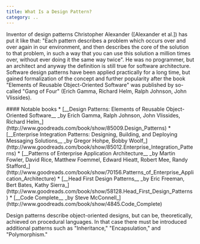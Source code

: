 ```yaml
---
title: What Is a Design Pattern?
category: ..
---
```


Inventor of design patterns Christopher Alexander ([Alexander et al.]) has put it like that:
"Each pattern describes a problem which occurs over and over again in
our environment, and then describes the core of the solution to that
problem, in such a way that you can use this solution a million
times over, without ever doing it the same way twice". He was no programmer,
but an architect and anyway the definition is still true for software
architecture. Software design patterns have been applied practically for a long time, but
gained formalization of the concept and further popularity after the book "Elements of Reusable Object-Oriented Software"
was published by so-called "Gang of Four" (Erich Gamma, Richard Helm, Ralph Johnson, John Vlissides).

<div class="bs-docs-sidenote" markdown="1">
#### Notable books
* [__Design Patterns: Elements of Reusable Object-Oriented Software__ _by Erich Gamma, Ralph Johnson, John Vlissides, Richard Helm_](http://www.goodreads.com/book/show/85009.Design_Patterns)
* [__Enterprise Integration Patterns: Designing, Building, and Deploying Messaging Solutions__ _by Gregor Hohpe, Bobby Woolf_](http://www.goodreads.com/book/show/85012.Enterprise_Integration_Patterns)
* [__Patterns of Enterprise Application Architecture__ _by Martin Fowler, David Rice, Matthew Foemmel, Edward Hieatt, Robert Mee, Randy Stafford_](http://www.goodreads.com/book/show/70156.Patterns_of_Enterprise_Application_Architecture)
* [__Head First Design Patterns__ _by Eric Freeman, Bert Bates, Kathy Sierra_](http://www.goodreads.com/book/show/58128.Head_First_Design_Patterns)
* [__Code Complete__ _by Steve McConnell_](http://www.goodreads.com/book/show/4845.Code_Complete)
</div>

Design patterns describe object-oriented designs, but can be, theoretically,
achieved on procedural languages. In that case there must be introduced
additional patterns such as "Inheritance," "Encapsulation," and "Polymorphism."

